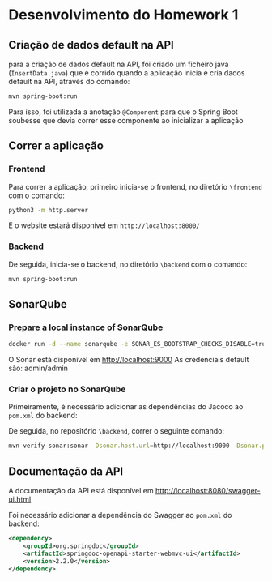 # Desenvolvimento do Homework 1

## Criação de dados default na API

para a criação de dados default na API, foi criado um ficheiro java (`InsertData.java`) que é corrido quando a aplicação inicia e cria dados default na API, através do comando:
```bash
mvn spring-boot:run
```
Para isso, foi utilizada a anotação `@Component` para que o Spring Boot soubesse que devia correr esse componente ao inicializar a aplicação 

## Correr a aplicação

### Frontend
Para correr a aplicação, primeiro inicia-se o frontend, no diretório `\frontend` com o comando:
```bash
python3 -m http.server
```
E o website estará disponível em `http://localhost:8000/`

### Backend
De seguida, inicia-se o backend, no diretório `\backend` com o comando:
```bash
mvn spring-boot:run
```

## SonarQube

### Prepare a local instance of SonarQube
```bash
docker run -d --name sonarqube -e SONAR_ES_BOOTSTRAP_CHECKS_DISABLE=true -p 9000:9000 sonarqube:latest
```

O Sonar está disponível em [http://localhost:9000](http://localhost:9000)
As credenciais default são: admin/admin

### Criar o projeto no SonarQube

Primeiramente, é necessário adicionar as dependências do Jacoco ao `pom.xml` do backend:

De seguida, no repositório `\backend`, correr o seguinte comando:
```bash
mvn verify sonar:sonar -Dsonar.host.url=http://localhost:9000 -Dsonar.projectKey=homework-tqs -Dsonar.login=admin -Dsonar.password=tqsHW
```

## Documentação da API

A documentação da API está disponível em [http://localhost:8080/swagger-ui.html](http://localhost:8080/swagger-ui.html)

Foi necessário adicionar a dependência do Swagger ao `pom.xml` do backend:

```xml
<dependency>
    <groupId>org.springdoc</groupId>
    <artifactId>springdoc-openapi-starter-webmvc-ui</artifactId>
    <version>2.2.0</version>
</dependency>
```